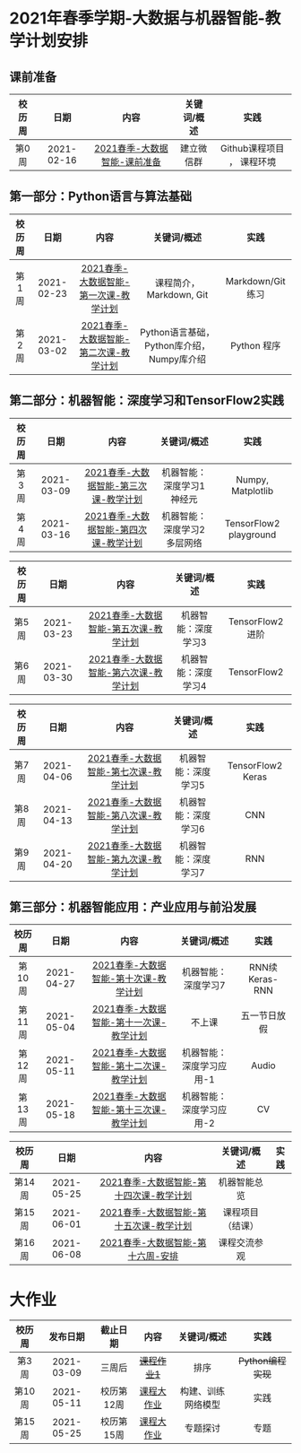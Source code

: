 # 2021年春季学期-大数据与机器智能-教学计划安排

## 课前准备
|   校历周   |      日期       |    内容   |      关键词/概述     |     实践       |
| :--------: | :--------------: | :--------------------------: | :---------------------: | :------------: |
| 第0周  | 2021-02-16 | [2021春季-大数据智能-课前准备]() | 建立微信群      | Github课程项目 ，  课程环境   |

## 第一部分：Python语言与算法基础
|   校历周   |      日期       |    内容   |      关键词/概述     |     实践       |
| :--------: | :--------------: | :--------------------------: | :---------------------: | :------------: |
| 第1周  | 2021-02-23 | [2021春季-大数据智能-第一次课-教学计划](Part1/WW1/WW1-Plan.md) | 课程简介，Markdown, Git | Markdown/Git练习 |
| 第2周  | 2021-03-02 | [2021春季-大数据智能-第二次课-教学计划](Part1/WW2/WW2-Plan.md) | Python语言基础，Python库介绍，Numpy库介绍 |  Python 程序  |

## 第二部分：机器智能：深度学习和TensorFlow2实践

|   校历周   |      日期       |    内容   |      关键词/概述     |     实践       |
| :--------: | :--------------: | :--------------------------: | :---------------------: | :------------: |
| 第3周  | 2021-03-09 | [2021春季-大数据智能-第三次课-教学计划](Part1/WW3/WW3-Plan.md) | 机器智能：深度学习1 神经元   | Numpy, Matplotlib  |
| 第4周  | 2021-03-16 | [2021春季-大数据智能-第四次课-教学计划](Part1/WW4/WW4-Plan.md) | 机器智能：深度学习2 多层网络  | TensorFlow2 playground |


|   校历周   |      日期       |    内容   |      关键词/概述     |     实践       |
| :--------: | :--------------: | :--------------------------: | :---------------------: | :------------: |
| 第5周  | 2021-03-23 | [2021春季-大数据智能-第五次课-教学计划](Part1/WW5/WW5-Plan.md) | 机器智能：深度学习3  | TensorFlow2 进阶 |
| 第6周  | 2021-03-30 | [2021春季-大数据智能-第六次课-教学计划](Part1/WW6/WW6-Plan.md) | 机器智能：深度学习4  | TensorFlow2    |


|   校历周   |      日期       |    内容   |      关键词/概述     |     实践       |
| :--------: | :--------------: | :--------------------------: | :---------------------: | :------------: |
| 第7周  | 2021-04-06 | [2021春季-大数据智能-第七次课-教学计划](Part1/WW7/WW7-Plan.md) | 机器智能：深度学习5 | TensorFlow2 Keras  |
| 第8周  | 2021-04-13 | [2021春季-大数据智能-第八次课-教学计划](Part1/WW8/WW8-Plan.md) | 机器智能：深度学习6 |   CNN   |
| 第9周  | 2021-04-20 | [2021春季-大数据智能-第九次课-教学计划](Part1/WW9/WW9-Plan.md) | 机器智能：深度学习7 |   RNN    |


## 第三部分：机器智能应用：产业应用与前沿发展
|   校历周   |      日期       |    内容   |      关键词/概述     |     实践       |
| :--------: | :--------------: | :--------------------------: | :---------------------: | :------------: |
| 第10周 | 2021-04-27 | [2021春季-大数据智能-第十次课-教学计划](Part2/WW10/WW10-Plan.md) | 机器智能：深度学习7  |  RNN续 Keras-RNN |
| 第11周 | 2021-05-04 | [2021春季-大数据智能-第十一次课-教学计划](Part2/WW11/WW11-Plan.md) | 不上课  | 五一节日放假  |
| 第12周 | 2021-05-11 | [2021春季-大数据智能-第十二次课-教学计划](Part2/WW12/WW12-Plan.md) | 机器智能：深度学习应用-1 | Audio |
| 第13周 | 2021-05-18 | [2021春季-大数据智能-第十三次课-教学计划](Part2/WW13/WW13-Plan.md) | 机器智能：深度学习应用-2 | CV |


|   校历周   |      日期       |    内容   |      关键词/概述     |     实践       |
| :--------: | :--------------: | :--------------------------: | :---------------------: | :------------: |
| 第14周 | 2021-05-25 | [2021春季-大数据智能-第十四次课-教学计划](Part2/WW14/WW14-Plan.md) | 机器智能总览  |  |
| 第15周 | 2021-06-01 | [2021春季-大数据智能-第十五次课-教学计划](Part2/WW15/WW15-Plan.md) | 课程项目（结课） |  |
| 第16周 | 2021-06-08 | [2021春季-大数据智能-第十六周-安排](Part2/WW16/WW16-Plan.md) | 课程交流参观 |  |

# 大作业
| 校历周 |     发布日期   | 截止日期 |   内容  | 关键词/概述  |    实践    |
| :------: | :----------: | :------------: | :---------------------: | :-------------: |:-------------: |
| 第3周  | 2021-03-09 | 三周后 | ~~[课程作业1](../Course-Projects/2_Project)~~ |  排序  |  ~~Python编程实现~~  |
| 第10周 | 2021-05-11 | 校历第12周 | [课程大作业](../Course-Projects/4_Project/BDMI-2021S-大作业4-说明.md)  |  构建、训练网络模型  |  实践  |
| 第15周 | 2021-05-25 | 校历第15周 | [课程大作业](../Course-Projects/5_Project/BDMI-2021S-大作业5-说明.md)  |  专题探讨  |  专题  |
